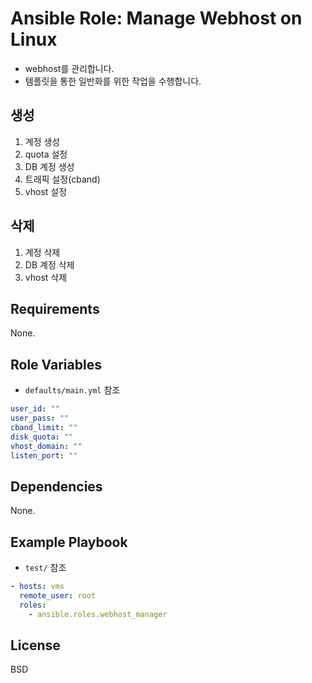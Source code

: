 Ansible Role: Manage Webhost on Linux
=========

- webhost를 관리합니다.
- 템플릿을 통한 일반화를 위한 작업을 수행합니다.

생성
---
1. 계정 생성
2. quota 설정
3. DB 계정 생성
4. 트래픽 설정(cband)
5. vhost 설정

삭제
---
1. 계정 삭제
2. DB 계정 삭제
3. vhost 삭제

Requirements
------------
None.

Role Variables
--------------
- `defaults/main.yml` 참조
```yaml
user_id: ""
user_pass: ""
cband_limit: ""
disk_quota: ""
vhost_domain: ""
listen_port: ""
```

Dependencies
------------
None.

Example Playbook
----------------
- `test/` 참조
```yaml
- hosts: vms
  remote_user: root
  roles:
    - ansible.roles.webhost_manager
```

License
------------
BSD

